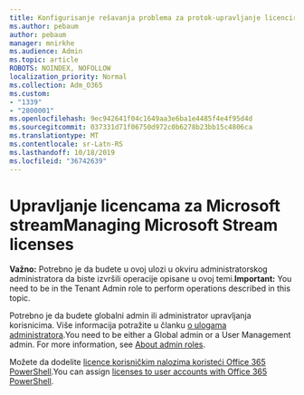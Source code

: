 ```yaml
---
title: Konfigurisanje rešavanja problema za protok-upravljanje licenciranjem toka
ms.author: pebaum
author: pebaum
manager: mnirkhe
ms.audience: Admin
ms.topic: article
ROBOTS: NOINDEX, NOFOLLOW
localization_priority: Normal
ms.collection: Adm_O365
ms.custom:
- "1339"
- "2800001"
ms.openlocfilehash: 9ec942641f04c1649aa3e6ba1e4485f4e4f95d4d
ms.sourcegitcommit: 037331d71f06750d972c0b6278b23bb15c4806ca
ms.translationtype: MT
ms.contentlocale: sr-Latn-RS
ms.lasthandoff: 10/18/2019
ms.locfileid: "36742639"
---
```

# <a name="managing-microsoft-stream-licenses"></a><span data-ttu-id="93188-102">Upravljanje licencama za Microsoft stream</span><span class="sxs-lookup"><span data-stu-id="93188-102">Managing Microsoft Stream licenses</span></span>

<span data-ttu-id="93188-103">**Važno:** Potrebno je da budete u ovoj ulozi u okviru administratorskog administratora da biste izvršili operacije opisane u ovoj temi.</span><span class="sxs-lookup"><span data-stu-id="93188-103">**Important:** You need to be in the Tenant Admin role to perform operations described in this topic.</span></span>

<span data-ttu-id="93188-104">Potrebno je da budete globalni admin ili administrator upravljanja korisnicima. Više informacija potražite u članku [o ulogama administratora](https://docs.microsoft.com/office365/admin/add-users/about-admin-roles).</span><span class="sxs-lookup"><span data-stu-id="93188-104">You need to be either a Global admin or a User Management admin. For more information, see [About admin roles](https://docs.microsoft.com/office365/admin/add-users/about-admin-roles).</span></span>

<span data-ttu-id="93188-105">Možete da dodelite [licence korisničkim nalozima koristeći Office 365 PowerShell](https://go.microsoft.com/fwlink/p/?linkid=850410).</span><span class="sxs-lookup"><span data-stu-id="93188-105">You can assign [licenses to user accounts with Office 365 PowerShell](https://go.microsoft.com/fwlink/p/?linkid=850410).</span></span>
